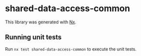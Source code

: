# shared-data-access-common

This library was generated with [Nx](https://nx.dev).

## Running unit tests

Run `nx test shared-data-access-common` to execute the unit tests.
